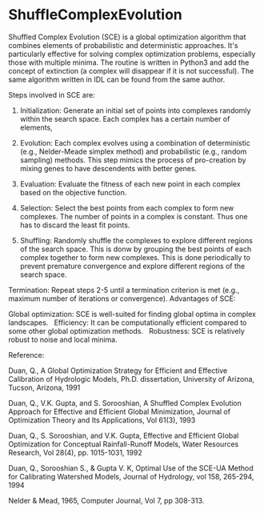 # ShuffleComplexEvolution

Shuffled Complex Evolution (SCE) is a global optimization algorithm that combines elements of probabilistic and deterministic approaches. It's particularly effective for solving complex optimization problems, especially those with multiple minima. The routine is written in Python3 and add the concept of extinction (a complex will disappear if it is not successful). The same algorithm written in IDL can be found from the same author. 

Steps involved in SCE are:

1. Initialization: Generate an initial set of points into complexes randomly within the search space. Each complex has a certain number of elements,

2. Evolution: Each complex evolves using a combination of deterministic (e.g., Nelder-Meade simplex method) and probabilistic (e.g., random sampling)
   methods. This step mimics the process of pro-creation by mixing genes to have descendents with better genes.  

4. Evaluation: Evaluate the fitness of each new point in each complex based on the objective function.   

5. Selection: Select the best points from each complex to form new complexes. The number of points in a complex is constant. Thus one has to discard the least fit points.

6. Shuffling: Randomly shuffle the complexes to explore different regions of the search space. This is donw by grouping the best points of each complex together to form new complexes. This is done periodically to prevent premature convergence and explore different regions of the search space. 

Termination: Repeat steps 2-5 until a termination criterion is met (e.g., maximum number of iterations or convergence).
Advantages of SCE:

Global optimization: SCE is well-suited for finding global optima in complex landscapes.   
Efficiency: It can be computationally efficient compared to some other global optimization methods.   
Robustness: SCE is relatively robust to noise and local minima.

Reference:

Duan, Q., A Global Optimization Strategy for Efficient and
      Effective Calibration of Hydrologic Models, Ph.D.
      dissertation, University of Arizona, Tucson, Arizona, 1991

Duan, Q., V.K. Gupta, and S. Sorooshian, A Shuffled Complex
      Evolution Approach for Effective and Efficient Global
      Minimization, Journal of Optimization Theory and Its
      Applications, Vol 61(3), 1993

Duan, Q., S. Sorooshian, and V.K. Gupta, Effective and Efficient
      Global Optimization for Conceptual Rainfall-Runoff Models,
      Water Resources Research, Vol 28(4), pp. 1015-1031, 1992

Duan, Q., Sorooshian S., & Gupta V. K, Optimal Use of the SCE-UA
      Method for Calibrating Watershed Models, Journal of Hydrology, vol
      158, 265-294, 1994

Nelder & Mead, 1965, Computer Journal, Vol 7, pp 308-313.


